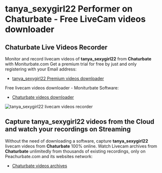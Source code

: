 # tanya_sexygirl22 Performer on Chaturbate - Free LiveCam videos downloader

## Chaturbate Live Videos Recorder

Monitor and record livecam videos of **tanya_sexygirl22** from **Chaturbate** with Moniturbate.com
Get a premium trial for free by just and only registering with your Email address:
* [tanya_sexygirl22 Premium videos downloader](https://moniturbate.com/request-demo-licence-key.html)

Free livecam videos downloader - Moniturbate Software:
* [Chaturbate videos downloader](https://moniturbate.com/moniturbate-download-software.html)

![tanya_sexygirl22 livecam videos recorder](https://peachurnet.com/templates/moniturbate-software.png)


## Capture tanya_sexygirl22 videos from the Cloud and watch your recordings on Streaming

Without the need of downloading a software, capture **tanya_sexygirl22** livecam videos from **Chaturbate** 100% online.
Watch Livecam archives from **Chaturbate** unlimitedly from thousands of existing recordings, only on Peachurbate.com and its websites network:
* [Chaturbate videos archives](https://peachurnet.com/)